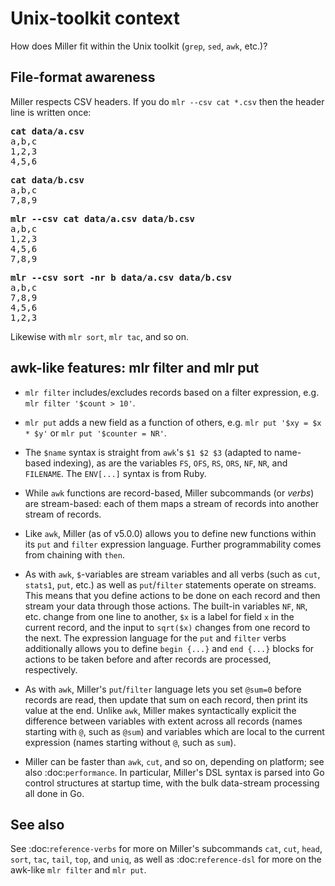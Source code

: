<!---  PLEASE DO NOT EDIT DIRECTLY. EDIT THE .md.in FILE PLEASE. --->
# Unix-toolkit context

How does Miller fit within the Unix toolkit (``grep``, ``sed``, ``awk``, etc.)?

## File-format awareness

Miller respects CSV headers. If you do ``mlr --csv cat *.csv`` then the header line is written once:

<pre>
<b>cat data/a.csv</b>
a,b,c
1,2,3
4,5,6
</pre>

<pre>
<b>cat data/b.csv</b>
a,b,c
7,8,9
</pre>

<pre>
<b>mlr --csv cat data/a.csv data/b.csv</b>
a,b,c
1,2,3
4,5,6
7,8,9
</pre>

<pre>
<b>mlr --csv sort -nr b data/a.csv data/b.csv</b>
a,b,c
7,8,9
4,5,6
1,2,3
</pre>

Likewise with ``mlr sort``, ``mlr tac``, and so on.

## awk-like features: mlr filter and mlr put

* ``mlr filter`` includes/excludes records based on a filter expression, e.g. ``mlr filter '$count > 10'``.

* ``mlr put`` adds a new field as a function of others, e.g. ``mlr put '$xy = $x * $y'`` or ``mlr put '$counter = NR'``.

* The ``$name`` syntax is straight from ``awk``'s ``$1 $2 $3`` (adapted to name-based indexing), as are the variables ``FS``, ``OFS``, ``RS``, ``ORS``, ``NF``, ``NR``, and ``FILENAME``. The ``ENV[...]`` syntax is from Ruby.

* While ``awk`` functions are record-based, Miller subcommands (or *verbs*) are stream-based: each of them maps a stream of records into another stream of records.

* Like ``awk``, Miller (as of v5.0.0) allows you to define new functions within its ``put`` and ``filter`` expression language.  Further programmability comes from chaining with ``then``.

* As with ``awk``, ``$``-variables are stream variables and all verbs (such as ``cut``, ``stats1``, ``put``, etc.) as well as ``put``/``filter`` statements operate on streams.  This means that you define actions to be done on each record and then stream your data through those actions.  The built-in variables ``NF``, ``NR``, etc.  change from one line to another, ``$x`` is a label for field ``x`` in the current record, and the input to ``sqrt($x)`` changes from one record to the next.  The expression language for the ``put`` and ``filter`` verbs additionally allows you to define ``begin {...}`` and ``end {...}`` blocks for actions to be taken before and after records are processed, respectively.

* As with ``awk``, Miller's ``put``/``filter`` language lets you set ``@sum=0`` before records are read, then update that sum on each record, then print its value at the end.  Unlike ``awk``, Miller makes syntactically explicit the difference between variables with extent across all records (names starting with ``@``, such as ``@sum``) and variables which are local to the current expression (names starting without ``@``, such as ``sum``).

* Miller can be faster than ``awk``, ``cut``, and so on, depending on platform; see also :doc:`performance`. In particular, Miller's DSL syntax is parsed into Go control structures at startup time, with the bulk data-stream processing all done in Go.

## See also

See :doc:`reference-verbs` for more on Miller's subcommands ``cat``, ``cut``, ``head``, ``sort``, ``tac``, ``tail``, ``top``, and ``uniq``, as well as :doc:`reference-dsl` for more on the awk-like ``mlr filter`` and ``mlr put``.
